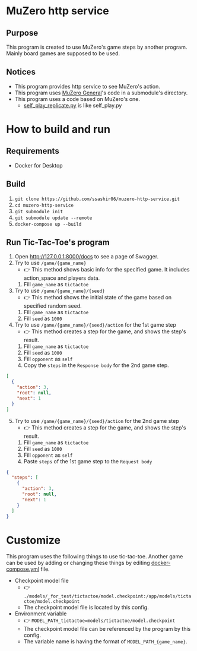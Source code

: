 # MuZero http service

## Purpose

This program is created to use MuZero's game steps by another program.
Mainly board games are supposed to be used.

## Notices

- This program provides http service to see MuZero's action.
- This program uses [MuZero General](https://github.com/werner-duvaud/muzero-general/)'s code in a submodule's directory.
- This program uses a code based on MuZero's one.
    - [self_play_replicate.py](src/self_play_replicate.py) is like self_play.py
  
# How to build and run

## Requirements

- Docker for Desktop

## Build

1. `git clone https://github.com/ssashir06/muzero-http-service.git`
2. `cd muzero-http-service`
3. `git submodule init`
4. `git submodule update --remote`
5. `docker-compose up --build`

## Run Tic-Tac-Toe's program

1. Open http://127.0.0.1:8000/docs to see a page of Swagger.
1. Try to use `/game/{game_name}`
    - :point_right: This method shows basic info for the specified game. It includes action_space and players data.
    1. Fill `game_name` as `tictactoe`
1. Try to use `/game/{game_name}/{seed}`
    - :point_right: This method shows the initial state of the game based on specified random seed.
    1. Fill `game_name` as `tictactoe`
    1. Fill `seed` as `1000`
1. Try to use `/game/{game_name}/{seed}/action` for the 1st game step
    - :point_right: This method creates a step for the game, and shows the step's result.
    1. Fill `game_name` as `tictactoe`
    1. Fill `seed` as `1000`
    1. Fill `opponent` as `self`
    1. Copy the `steps` in the `Response body` for the 2nd game step.

```json
[
  {
    "action": 3,
    "root": null,
    "next": 1
  }
]
```

5. Try to use `/game/{game_name}/{seed}/action` for the 2nd game step
    - :point_right: This method creates a step for the game, and shows the step's result.
    1. Fill `game_name` as `tictactoe`
    1. Fill `seed` as `1000`
    1. Fill `opponent` as `self`
    1. Paste `steps` of the 1st game step to the `Request body`

```json
{
  "steps": [
    {
      "action": 3,
      "root": null,
      "next": 1
    }
  ]
}
```

# Customize

This program uses the following things to use tic-tac-toe.
Another game can be used by adding or changing these things by editing [docker-compose.yml](docker-compose.yml) file.

- Checkpoint model file
    - :point_right: `./models/_for_test/tictactoe/model.checkpoint:/app/models/tictactoe/model.checkpoint`
    - The checkpoint model file is located by this config.
- Environment variable
    - :point_right: `MODEL_PATH_tictactoe=models/tictactoe/model.checkpoint`
    - The checkpoint model file can be referenced by the program by this config. 
    - The variable name is having the format of `MODEL_PATH_{game_name}`.

